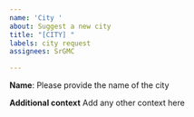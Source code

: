 ```yaml
---
name: 'City '
about: Suggest a new city
title: "[CITY] "
labels: city request
assignees: SrGMC

---
```


**Name**:
Please provide the name of the city

**Additional context**
Add any other context here
